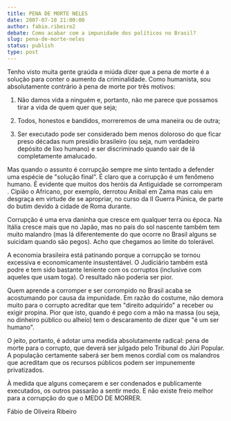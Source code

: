 ```yaml
---
title: PENA DE MORTE NELES
date: 2007-07-10 21:00:00
author: fabio.ribeiro2
debate: Como acabar com a impunidade dos políticos no Brasil?
slug: pena-de-morte-neles
status: publish 
type: post
---
```


Tenho visto muita gente graúda e miúda dizer que a pena de morte é a solução para conter o aumento da criminalidade. Como humanista, sou absolutamente contrário à pena de morte por três motivos:  

  

1) Não damos vida a ninguém e, portanto, não me parece que possamos tirar a vida de quem quer que seja;  

  

2) Todos, honestos e bandidos, morreremos de uma maneira ou de outra;  

  

3) Ser executado pode ser considerado bem menos doloroso do que ficar preso décadas num presídio brasileiro (ou seja, num verdadeiro depósito de lixo humano) e ser discriminado quando sair de lá completamente amalucado.  

  

Mas quando o assunto é corrupção sempre me sinto tentado a defender uma espécie de "solução final". É claro que a corrupção é um fenômeno humano. É evidente que muitos dos heróis da Antiguidade se corromperam . Cipião o Africano, por exemplo, derrotou Anibal em Zama mas caiu em desgraça em virtude de se apropriar, no curso da II Guerra Púnica, de parte do butim devido à cidade de Roma durante.   

  

Corrupção é uma erva daninha que cresce em qualquer terra ou época. Na Itália cresce mais que no Japão, mas no país do sol nascente também tem muito malandro (mas lá diferentemente do que ocorre no Brasil alguns se suicidam quando são pegos). Acho que chegamos ao limite do tolerável.   

  

A economia brasileira está patinando porque a corrupção se tornou excessiva e economicamente insustentável. O Judiciário também está podre e tem sido bastante leniente com os corruptos (inclusive com aqueles que usam toga). O resultado não poderia ser pior.  

  

Quem aprende a corromper e ser corrompido no Brasil acaba se acostumando por causa da impunidade. Em razão do costume, não demora muito para o corrupto acreditar que tem "direito adquirido" a receber ou exigir propina. Pior que isto, quando é pego com a mão na massa (ou seja, no dinheiro público ou alheio) tem o descaramento de dizer que "é um ser humano".  

  

O jeito, portanto, é adotar uma medida absolutamente radical: pena de morte para o corrupto, que deverá ser julgado pelo Tribunal do Júri Popular. A população certamente saberá ser bem menos cordial com os malandros que acreditam que os recursos públicos podem ser impunemente privatizados.  

  

À medida que alguns começarem e ser condenados e publicamente executados, os outros passarão a sentir medo. E não existe freio melhor para a corrupção do que o MEDO DE MORRER.  

  

  

Fábio de Oliveira Ribeiro
